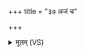 +++
title = "३७ अजं च"

+++
<details><summary>मूलम् (VS)</summary>

अ॒जं च॒ पच॑त॒ पञ्च॑ चौद॒नान्। सर्वा॒ दिशः॒ संम॑नसः स॒ध्रीचीः॒ सान्त॑र्देशाः॒ प्रति॑ गृ॒ह्णन्तु॑ त ए॒तम् ॥
</details>